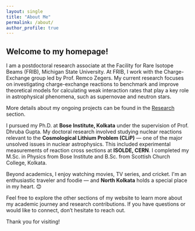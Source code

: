 ```yaml
---
layout: single
title: "About Me"
permalink: /about/
author_profile: true
---
```


## Welcome to my homepage!

I am a postdoctoral research associate at the Facility for Rare Isotope Beams (FRIB), Michigan State University. At FRIB, I work with the Charge-Exchange group led by Prof. Remco Zegers. My current research focuses on investigating charge-exchange reactions to benchmark and improve theoretical models for calculating weak interaction rates that play a key role in astrophysical phenomena, such as supernovae and neutron stars.

More details about my ongoing projects can be found in the [Research](/research/) section.

I pursued my Ph.D. at **Bose Institute, Kolkata** under the supervision of Prof. Dhruba Gupta. My doctoral research involved studying nuclear reactions relevant to the **Cosmological Lithium Problem (CLiP)** — one of the major unsolved issues in nuclear astrophysics. This included experimental measurements of reaction cross sections at **ISOLDE, CERN**. I completed my M.Sc. in Physics from Bose Institute and B.Sc. from Scottish Church College, Kolkata.

Beyond academics, I enjoy watching movies, TV series, and cricket. I'm an enthusiastic traveler and foodie — and **North Kolkata** holds a special place in my heart. 😊

Feel free to explore the other sections of my website to learn more about my academic journey and research contributions. If you have questions or would like to connect, don’t hesitate to reach out.

Thank you for visiting!
